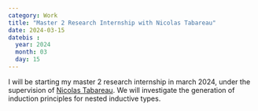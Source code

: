 ```yaml
---
category: Work
title: "Master 2 Research Internship with Nicolas Tabareau"
date: 2024-03-15
datebis :
  year: 2024
  month: 03
  day: 15
---
```


I will be starting my master 2 research internship in march 2024, under the
supervision of [Nicolas Tabareau](https://tabareau.fr/).
We will investigate the generation of induction principles for
nested inductive types.